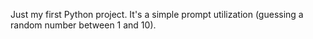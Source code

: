 Just my first Python project. 
It's a simple prompt utilization (guessing a random number between 1 and 10).

